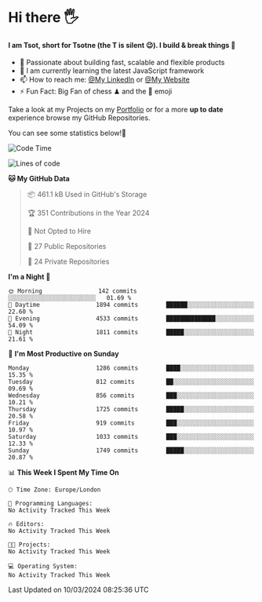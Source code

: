 # Hi there :raised_hand_with_fingers_splayed:
#### I am Tsot, short for Tsotne (the T is silent :wink:). I build & break things :space_invader:
- :telescope: Passionate about building fast, scalable and flexible products
- :seedling: I am currently learning the latest JavaScript framework 
- :mailbox: How to reach me: [@My LinkedIn](https://www.linkedin.com/in/tsotne-gvadzabia/) or [@My Website](https://tsotne.co.uk/contact)
- :zap: Fun Fact: Big Fan of chess ♟ and the 👾 emoji

Take a look at my Projects on my [Portfolio](https://tsotne.co.uk/) or for a more **up to date** experience browse my GitHub Repositories.

You can see some statistics below!:space_invader:
<!--START_SECTION:waka-->
![Code Time](http://img.shields.io/badge/Code%20Time-761%20hrs%202%20mins-blue)

![Lines of code](https://img.shields.io/badge/From%20Hello%20World%20I%27ve%20Written-4.8%20million%20lines%20of%20code-blue)

**🐱 My GitHub Data** 

> 📦 461.1 kB Used in GitHub's Storage 
 > 
> 🏆 351 Contributions in the Year 2024
 > 
> 🚫 Not Opted to Hire
 > 
> 📜 27 Public Repositories 
 > 
> 🔑 24 Private Repositories 
 > 
**I'm a Night 🦉** 

```text
🌞 Morning                142 commits         ░░░░░░░░░░░░░░░░░░░░░░░░░   01.69 % 
🌆 Daytime                1894 commits        ██████░░░░░░░░░░░░░░░░░░░   22.60 % 
🌃 Evening                4533 commits        ██████████████░░░░░░░░░░░   54.09 % 
🌙 Night                  1811 commits        █████░░░░░░░░░░░░░░░░░░░░   21.61 % 
```
📅 **I'm Most Productive on Sunday** 

```text
Monday                   1286 commits        ████░░░░░░░░░░░░░░░░░░░░░   15.35 % 
Tuesday                  812 commits         ██░░░░░░░░░░░░░░░░░░░░░░░   09.69 % 
Wednesday                856 commits         ███░░░░░░░░░░░░░░░░░░░░░░   10.21 % 
Thursday                 1725 commits        █████░░░░░░░░░░░░░░░░░░░░   20.58 % 
Friday                   919 commits         ███░░░░░░░░░░░░░░░░░░░░░░   10.97 % 
Saturday                 1033 commits        ███░░░░░░░░░░░░░░░░░░░░░░   12.33 % 
Sunday                   1749 commits        █████░░░░░░░░░░░░░░░░░░░░   20.87 % 
```


📊 **This Week I Spent My Time On** 

```text
🕑︎ Time Zone: Europe/London

💬 Programming Languages: 
No Activity Tracked This Week

🔥 Editors: 
No Activity Tracked This Week

🐱‍💻 Projects: 
No Activity Tracked This Week

💻 Operating System: 
No Activity Tracked This Week
```


 Last Updated on 10/03/2024 08:25:36 UTC
<!--END_SECTION:waka-->
